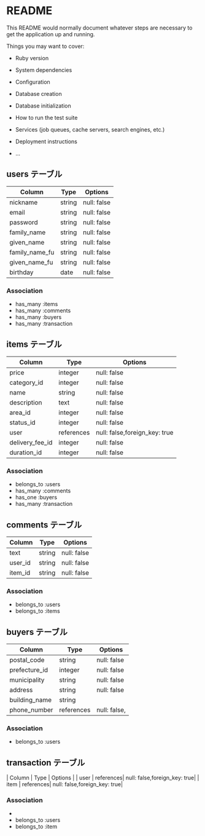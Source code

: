 # README

This README would normally document whatever steps are necessary to get the
application up and running.

Things you may want to cover:

* Ruby version

* System dependencies

* Configuration

* Database creation

* Database initialization

* How to run the test suite

* Services (job queues, cache servers, search engines, etc.)

* Deployment instructions

* ...

## users テーブル

| Column        | Type   | Options     |
| ------------- | ------ | ----------- |
| nickname      | string | null: false |
| email         | string | null: false |
| password      | string | null: false |
| family_name   | string | null: false |
| given_name    | string | null: false |
| family_name_fu| string | null: false |
| given_name_fu | string | null: false |
| birthday      | date   | null: false |

### Association
- has_many :items
- has_many :comments
- has_many :buyers
- has_many :transaction

## items テーブル

| Column         | Type      | Options                      |
| -------------- | --------- | -----------                  |
| price          | integer   | null: false                  |
| category_id    | integer   | null: false                  |
| name           | string    | null: false                  |
| description    | text      | null: false                  |
| area_id        | integer   | null: false                  |
| status_id      | integer   | null: false                  |
| user           | references| null: false,foreign_key: true|
| delivery_fee_id| integer   | null: false                  |
| duration_id    | integer   | null: false                  |

### Association
- belongs_to :users
- has_many :comments
- has_one :buyers
- has_many :transaction

## comments テーブル

| Column     | Type   | Options     |
| ---------- | ------ | ----------- |
| text       | string | null: false |
| user_id    | string | null: false |
| item_id    | string | null: false |

### Association
- belongs_to :users
- belongs_to :items

## buyers テーブル

| Column        | Type      | Options    |
| ------------- | --------- | ---------- |
| postal_code   | string    | null: false|
| prefecture_id | integer   | null: false|
| municipality  | string    | null: false|
| address       | string    | null: false|
| building_name | string    |            |
| phone_number  | references|null: false,|

### Association
- belongs_to :users

## transaction テーブル

| Column     | Type      | Options                      |
| user       | references| null: false,foreign_key: true|
| item       | references| null: false,foreign_key: true|

### Association
- 
- belongs_to :users
- belongs_to :item